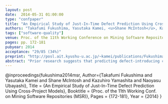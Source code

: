 ```yaml
---
layout: post
date:  2014-05-31 01:00:00
type: "confpaper"
title: "An Empirical Study of Just-In-Time Defect Prediction Using Cross-Project Models"
authors: "Takafumi Fukushima, Yasutaka Kamei, <u>Shane McIntosh</u>, Kazuhiro Yamashita, and Naoyasu Ubayashi"
tags: ["software-quality"]
venue: Proc. of the 11th Working Conference on Mining Software Repositories (MSR)
pages: pp. 172-181
pubyear: 2014
acceptance: "29/85 (34%)"
preprint: "http://posl.ait.kyushu-u.ac.jp/~kamei/publications/Fukushima_MSR2014.pdf"
abstract: "Prior research suggests that predicting defect-introducing changes, i.e., Just-In-Time (JIT) defect prediction is a more practical alternative to traditional defect prediction techniques, providing immediate feedback while design decisions are still fresh in the minds of developers. Unfortunately, similar to traditional defect prediction models, JIT models require a large amount of training data, which is not available when projects are in initial development phases. To address this flaw in traditional defect prediction, prior work has proposed cross-project models, i.e., models learned from older projects with sufficient history. However, cross-project models have not yet been explored in the context of JIT prediction. Therefore, in this study, we empirically evaluate the performance of JIT cross-project models. Though a case study on 11 open source projects, we find that in a JIT cross-project context: (1) high performance within-project models rarely perform well; (2) models trained on projects that have similar correlations between predictor and dependent variables often perform well; and (3) ensemble learning techniques that leverage historical data from several other projects (e.g., voting experts) often perform well. Furthermore, we attain the highest performance from cross-project models when the training data is weighted based on similarity with the testing data prior to applying ensemble techniques. Our findings empirically confirm that JIT cross-project models learned using other projects are a viable solution for projects with little historical data. However, JIT cross-project models perform best when the data used to learn them is carefully selected."
---
```

@inproceedings{fukushima2014msr,
	Author={Takafumi Fukushima and Yasutaka Kamei and Shane McIntosh and Kazuhiro Yamashita and Naoyasu Ubayashi},
	Title = {An Empirical Study of Just-In-Time Defect Prediction Using Cross-Project Models},
	Booktitle = {Proc. of the 11th Working Conf. on Mining Software Repositories (MSR)},
	Pages = {172-181},
	Year = {2014}
}
